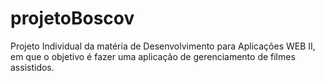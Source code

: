 # projetoBoscov
Projeto Individual da matéria de Desenvolvimento para Aplicações WEB II, em que o objetivo é fazer uma aplicação de gerenciamento de filmes assistidos. 
